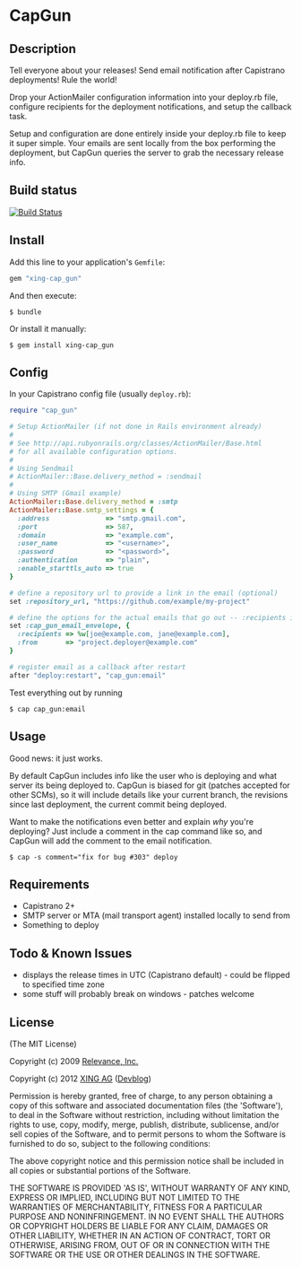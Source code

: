 # CapGun

## Description

Tell everyone about your releases!  Send email notification after Capistrano deployments!  Rule the world!

Drop your ActionMailer configuration information into your deploy.rb file, configure recipients for the deployment notifications, and setup the callback task.

Setup and configuration are done entirely inside your deploy.rb file to keep it super simple.  Your emails are sent locally from the box performing the deployment, but CapGun queries the server to grab the necessary release info.

## Build status

[![Build Status](https://secure.travis-ci.org/xing/cap_gun.png)](http://travis-ci.org/xing/cap_gun)

## Install

Add this line to your application's `Gemfile`:

```ruby
gem "xing-cap_gun"
```

And then execute:

    $ bundle

Or install it manually:

    $ gem install xing-cap_gun

## Config

In your Capistrano config file (usually `deploy.rb`):

```ruby
require "cap_gun"

# Setup ActionMailer (if not done in Rails environment already)
#
# See http://api.rubyonrails.org/classes/ActionMailer/Base.html
# for all available configuration options.
#
# Using Sendmail
# ActionMailer::Base.delivery_method = :sendmail
#
# Using SMTP (Gmail example)
ActionMailer::Base.delivery_method = :smtp
ActionMailer::Base.smtp_settings = {
  :address              => "smtp.gmail.com",
  :port                 => 587,
  :domain               => "example.com",
  :user_name            => "<username>",
  :password             => "<password>",
  :authentication       => "plain",
  :enable_starttls_auto => true
}

# define a repository url to provide a link in the email (optional)
set :repository_url, "https://github.com/example/my-project"

# define the options for the actual emails that go out -- :recipients is the only required option
set :cap_gun_email_envelope, {
  :recipients => %w[joe@example.com, jane@example.com],
  :from       => "project.deployer@example.com"
}

# register email as a callback after restart
after "deploy:restart", "cap_gun:email"
```

Test everything out by running

    $ cap cap_gun:email

## Usage

Good news: it just works.

By default CapGun includes info like the user who is deploying and what server its being deployed to.  CapGun is biased for git (patches accepted for other SCMs), so it will include details like your current branch, the revisions since last deployment, the current commit being deployed.

Want to make the notifications even better and explain _why_ you're deploying?
Just include a comment in the cap command like so, and CapGun will add the comment to the email notification.

    $ cap -s comment="fix for bug #303" deploy

## Requirements

* Capistrano 2+
* SMTP server or MTA (mail transport agent) installed locally to send from
* Something to deploy

## Todo & Known Issues

* displays the release times in UTC (Capistrano default) - could be flipped to specified time zone
* some stuff will probably break on windows - patches welcome

## License

(The MIT License)

Copyright (c) 2009 [Relevance, Inc.](http://thinkrelevance.com)

Copyright (c) 2012 [XING AG](http://www.xing.com) ([Devblog](http://devblog.xing.com/))

Permission is hereby granted, free of charge, to any person obtaining
a copy of this software and associated documentation files (the
'Software'), to deal in the Software without restriction, including
without limitation the rights to use, copy, modify, merge, publish,
distribute, sublicense, and/or sell copies of the Software, and to
permit persons to whom the Software is furnished to do so, subject to
the following conditions:

The above copyright notice and this permission notice shall be
included in all copies or substantial portions of the Software.

THE SOFTWARE IS PROVIDED 'AS IS', WITHOUT WARRANTY OF ANY KIND,
EXPRESS OR IMPLIED, INCLUDING BUT NOT LIMITED TO THE WARRANTIES OF
MERCHANTABILITY, FITNESS FOR A PARTICULAR PURPOSE AND NONINFRINGEMENT.
IN NO EVENT SHALL THE AUTHORS OR COPYRIGHT HOLDERS BE LIABLE FOR ANY
CLAIM, DAMAGES OR OTHER LIABILITY, WHETHER IN AN ACTION OF CONTRACT,
TORT OR OTHERWISE, ARISING FROM, OUT OF OR IN CONNECTION WITH THE
SOFTWARE OR THE USE OR OTHER DEALINGS IN THE SOFTWARE.
